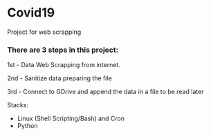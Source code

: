 # Covid19
Project for web scrapping

### There are 3 steps in this project:

1st - Data Web Scrapping from internet.

2nd - Sanitize data preparing the file

3rd - Connect to GDrive and append the data in a file to be read later

Stacks:
- Linux (Shell Scripting/Bash) and Cron
- Python

